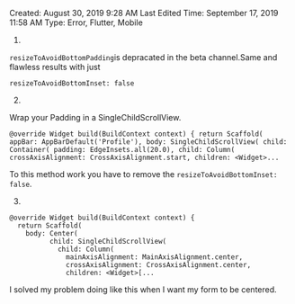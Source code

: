 Created: August 30, 2019 9:28 AM
Last Edited Time: September 17, 2019 11:58 AM
Type: Error, Flutter, Mobile

1. 

`resizeToAvoidBottomPadding`is depracated in the beta channel.Same and flawless results with just

`resizeToAvoidBottomInset: false`

2.

Wrap your Padding in a SingleChildScrollView.

`@override Widget build(BuildContext context) { return Scaffold( appBar: AppBarDefault('Profile'), body: SingleChildScrollView( child: Container( padding: EdgeInsets.all(20.0), child: Column( crossAxisAlignment: CrossAxisAlignment.start, children: <Widget>...`

To this method work you have to remove the `resizeToAvoidBottomInset: false`.

3.

```
@override Widget build(BuildContext context) { 
  return Scaffold(
    body: Center(
          child: SingleChildScrollView(
            child: Column( 
              mainAxisAlignment: MainAxisAlignment.center,
              crossAxisAlignment: CrossAxisAlignment.center,       
              children: <Widget>[...
```

I solved my problem doing like this when I want my form to be centered.
